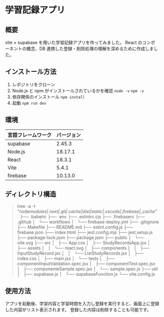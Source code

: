 # 学習記録アプリ

## 概要

vite × supabase を用いた学習記録アプリを作ってみました。
React のコンポーネントの概念、DB 連携した登録・削除処理の理解を深めるために作成しました。

## インストール方法

1. レポジトリをクローン
2. Node.js と npm がインストールされているかを確認
   `node -v`
   `npm -v`
3. 依存関係のインストール
   `npm install`
4. 起動
   `npm run dev`

## 環境

<!-- 言語、フレームワーク、ミドルウェア、インフラの一覧とバージョンを記載 -->

| 言語フレームワーク | バージョン |
| ------------------ | ---------- |
| supabase           | 2.45.3     |
| Node.js            | 18.17.1    |
| React              | 18.3.1     |
| Vite               | 5.4.1      |
| firebase           | 10.13.0    |

## ディレクトリ構造

<!-- Treeコマンドを使ってディレクトリ構成を記載 -->

> tree -a -I "node*modules|.next|.git|.cache|dist|static|.vscode|.firebase|\_cache*"
> .
> ├── .babelrc
> ├── .env
> ├── .eslintrc.cjs
> ├── .firebaserc
> ├── .github
> │   └── workflows
> │   └── firebase-deploy.yml
> ├── .gitignore
> ├── Makefile
> ├── README.md
> ├── eslint.config.js
> ├── firebase.json
> ├── index.html
> ├── jest.config.mjs
> ├── jest.setup.js
> ├── package-lock.json
> ├── package.json
> ├── public
> │   └── vite.svg
> ├── src
> │   ├── App.css
> │   ├── StudyRecordsApp.jsx
> │   ├── assets
> │   │   └── react.svg
> │   ├── components
> │   │   ├── InputStudyRecord.jsx
> │   │   └── ListStudyRecords.jsx
> │   ├── index.css
> │   ├── main.jsx
> │   └── tests
> │   ├── componentInputValidation.spec.jsx
> │   ├── componentTest.spec.jsx
> │   ├── componenteSample.spec.jsx
> │   └── sample.spec.js
> ├── util
> │   ├── supabase.js
> │   └── supabaseFunction.js
> └── vite.config.js

## 使用方法

アプリを起動後、学習内容と学習時間を入力し登録を実行すると、画面上に登録した内容がリスト表示されます。
登録した内容は削除することも可能です。
